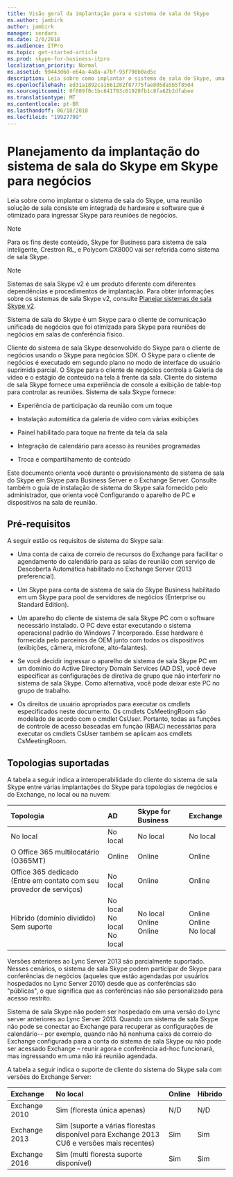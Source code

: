 ```yaml
---
title: Visão geral da implantação para o sistema de sala do Skype
ms.author: jambirk
author: jambirk
manager: serdars
ms.date: 2/6/2018
ms.audience: ITPro
ms.topic: get-started-article
ms.prod: skype-for-business-itpro
localization_priority: Normal
ms.assetid: 99443d60-e64a-4a8a-a7bf-95f790b0ad5c
description: Leia sobre como implantar o sistema de sala do Skype, uma reunião solução de sala consiste em integrada de hardware e software que é otimizado para ingressar Skype para reuniões de negócios.
ms.openlocfilehash: ed31a1892ca1661282f87775fae805da5b5f8504
ms.sourcegitcommit: 0f089f0c1bc641793c61928fb1c8fa62b2dfabee
ms.translationtype: MT
ms.contentlocale: pt-BR
ms.lasthandoff: 06/18/2018
ms.locfileid: "19927799"
---
```

# <a name="deployment-planning-for-skype-room-system-in-skype-for-business"></a>Planejamento da implantação do sistema de sala do Skype em Skype para negócios
 
Leia sobre como implantar o sistema de sala do Skype, uma reunião solução de sala consiste em integrada de hardware e software que é otimizado para ingressar Skype para reuniões de negócios.
  
> [!NOTE]
> Para os fins deste conteúdo, Skype for Business para sistema de sala inteligente, Crestron RL, e Polycom CX8000 vai ser referida como sistema de sala Skype. 

> [!NOTE]
> Sistemas de sala Skype v2 é um produto diferente com diferentes dependências e procedimentos de implantação. Para obter informações sobre os sistemas de sala Skype v2, consulte [Planejar sistemas de sala Skype v2](../../plan-your-deployment/clients-and-devices/skype-room-systems-v2-0.md).
  
 Sistema de sala do Skype é um Skype para o cliente de comunicação unificada de negócios que foi otimizada para Skype para reuniões de negócios em salas de conferência físico.
  
Cliente do sistema de sala Skype desenvolvido do Skype para o cliente de negócios usando o Skype para negócios SDK. O Skype para o cliente de negócios é executado em segundo plano no modo de interface do usuário suprimida parcial. O Skype para o cliente de negócios controla a Galeria de vídeo e o estágio de conteúdo na tela à frente da sala. Cliente do sistema de sala Skype fornece uma experiência de console a exibição de table-top para controlar as reuniões. Sistema de sala Skype fornece: 
  
- Experiência de participação da reunião com um toque
    
- Instalação automática da galeria de vídeo com várias exibições 
    
- Painel habilitado para toque na frente da tela da sala 
    
- Integração de calendário para acesso às reuniões programadas
    
- Troca e compartilhamento de conteúdo 
    
Este documento orienta você durante o provisionamento de sistema de sala do Skype em Skype para Business Server e o Exchange Server. Consulte também o guia de instalação de sistema do Skype sala fornecido pelo administrador, que orienta você Configurando o aparelho de PC e dispositivos na sala de reunião. 
  
## <a name="prerequisites"></a>Pré-requisitos

A seguir estão os requisitos de sistema do Skype sala: 
  
- Uma conta de caixa de correio de recursos do Exchange para facilitar o agendamento do calendário para as salas de reunião com serviço de Descoberta Automática habilitado no Exchange Server (2013 preferencial).
    
- Um Skype para conta de sistema de sala do Skype Business habilitado em um Skype para pool de servidores de negócios (Enterprise ou Standard Edition).
    
- Um aparelho do cliente de sistema de sala Skype PC com o software necessário instalado. O PC deve estar executando o sistema operacional padrão do Windows 7 Incorporado. Esse hardware é fornecida pelo parceiros de OEM junto com todos os dispositivos (exibições, câmera, microfone, alto-falantes).
    
- Se você decidir ingressar o aparelho de sistema de sala Skype PC em um domínio do Active Directory Domain Services (AD DS), você deve especificar as configurações de diretiva de grupo que não interferir no sistema de sala Skype. Como alternativa, você pode deixar este PC no grupo de trabalho. 
    
- Os direitos de usuário apropriados para executar os cmdlets especificados neste documento. Os cmdlets CsMeetingRoom são modelado de acordo com o cmdlet CsUser. Portanto, todas as funções de controle de acesso baseadas em função (RBAC) necessárias para executar os cmdlets CsUser também se aplicam aos cmdlets CsMeetingRoom. 
    
## <a name="supported-topologies"></a>Topologias suportadas

A tabela a seguir indica a interoperabilidade do cliente do sistema de sala Skype entre várias implantações do Skype para topologias de negócios e do Exchange, no local ou na nuvem: 
  

|**Topologia**|**AD**|**Skype for Business**|**Exchange**|
|:-----|:-----|:-----|:-----|
|No local  <br/> |No local  <br/> |No local  <br/> |No local  <br/> |
|O Office 365 multilocatário (O365MT)  <br/> |Online  <br/> |Online  <br/> |Online  <br/> |
|Office 365 dedicado  <br/> (Entre em contato com seu provedor de serviços)  <br/> |No local  <br/> |Online  <br/> |Online  <br/> |
|Híbrido (domínio dividido)  <br/> Sem suporte  <br/> |No local  <br/> No local  <br/> No local  <br/> |No local  <br/> Online  <br/> Online  <br/> |Online  <br/> Online  <br/> No local  <br/> |
   
Versões anteriores ao Lync Server 2013 são parcialmente suportado. Nesses cenários, o sistema de sala Skype podem participar de Skype para conferências de negócios (aqueles que estão agendadas por usuários hospedados no Lync Server 2010) desde que as conferências são "públicas", o que significa que as conferências não são personalizado para acesso restrito. 
  
Sistema de sala Skype não podem ser hospedado em uma versão do Lync server anteriores ao Lync Server 2013. Quando um sistema de sala Skype não pode se conectar ao Exchange para recuperar as configurações de calendário-- por exemplo, quando não há nenhuma caixa de correio do Exchange configurada para a conta do sistema de sala Skype ou não pode ser acessado Exchange – reunir agora e conferência ad-hoc funcionará, mas ingressando em uma não irá reunião agendada. 
  
A tabela a seguir indica o suporte de cliente do sistema do Skype sala com versões do Exchange Server: 
  

|**Exchange**|**No local**|**Online**|**Híbrido**|
|:-----|:-----|:-----|:-----|
|Exchange 2010  <br/> |Sim (floresta única apenas)  <br/> |N/D  <br/> |N/D  <br/> |
|Exchange 2013  <br/> |Sim (suporte a várias florestas disponível para Exchange 2013 CU6 e versões mais recentes)  <br/> |Sim  <br/> |Sim  <br/> |
|Exchange 2016  <br/> |Sim (multi floresta suporte disponível)  <br/> |Sim  <br/> |Sim  <br/> |
   

